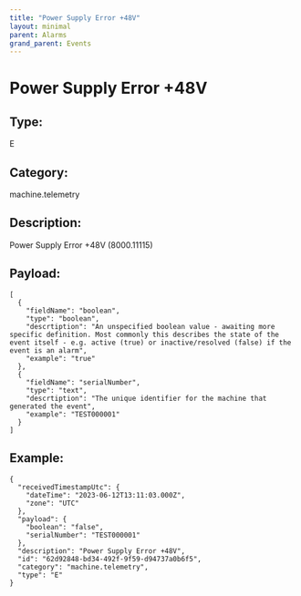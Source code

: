 ```yaml
---
title: "Power Supply Error +48V"
layout: minimal
parent: Alarms
grand_parent: Events
---
```


# Power Supply Error +48V

## Type:

E

## Category:

machine.telemetry

## Description: 

Power Supply Error +48V (8000.11115)

## Payload:

```
[
  {
    "fieldName": "boolean",
    "type": "boolean",
    "descrtiption": "An unspecified boolean value - awaiting more specific definition. Most commonly this describes the state of the event itself - e.g. active (true) or inactive/resolved (false) if the event is an alarm",
    "example": "true"
  },
  {
    "fieldName": "serialNumber",
    "type": "text",
    "descrtiption": "The unique identifier for the machine that generated the event",
    "example": "TEST000001"
  }
]
```

## Example:

```
{
  "receivedTimestampUtc": {
    "dateTime": "2023-06-12T13:11:03.000Z",
    "zone": "UTC"
  },
  "payload": {
    "boolean": "false",
    "serialNumber": "TEST000001"
  },
  "description": "Power Supply Error +48V",
  "id": "62d92848-bd34-492f-9f59-d94737a0b6f5",
  "category": "machine.telemetry",
  "type": "E"
}
```

